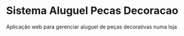 # Sistema Aluguel Pecas Decoracao
 Aplicação web para gerenciar aluguel de peças decorativas numa loja
